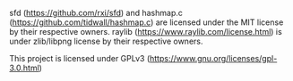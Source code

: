 sfd (https://github.com/rxi/sfd) and hashmap.c (https://github.com/tidwall/hashmap.c) are licensed under the MIT license by their respective owners.
raylib (https://www.raylib.com/license.html) is under zlib/libpng license by their respective owners.

This project is licensed under GPLv3 (https://www.gnu.org/licenses/gpl-3.0.html)
